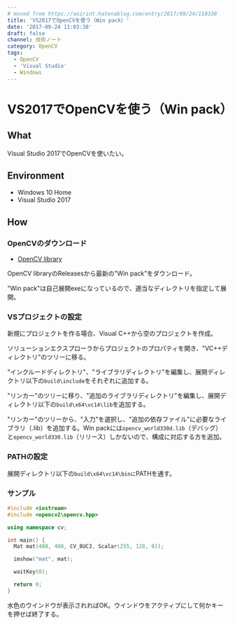 ```yaml
---
# moved from https://aoirint.hatenablog.com/entry/2017/09/24/110338
title: 'VS2017でOpenCVを使う（Win pack）'
date: '2017-09-24 11:03:38'
draft: false
channel: 技術ノート
category: OpenCV
tags:
  - OpenCV
  - 'Visual Studio'
  - Windows
---
```

# VS2017でOpenCVを使う（Win pack）
## What
Visual Studio 2017でOpenCVを使いたい。

## Environment
- Windows 10 Home
- Visual Studio 2017

## How

### OpenCVのダウンロード
- [OpenCV library](http://opencv.org/)

OpenCV libraryのReleasesから最新の"Win pack"をダウンロード。

"Win pack"は自己展開exeになっているので、適当なディレクトリを指定して展開。

### VSプロジェクトの設定
新規にプロジェクトを作る場合、Visual C++から空のプロジェクトを作成。

ソリューションエクスプローラからプロジェクトのプロパティを開き、"VC++ディレクトリ"のツリーに移る。

"インクルードディレクトリ"、"ライブラリディレクトリ"を編集し、展開ディレクトリ以下の`build\include`をそれぞれに追加する。

"リンカー"のツリーに移り、"追加のライブラリディレクトリ"を編集し、展開ディレクトリ以下の`build\x64\vc14\lib`を追加する。

"リンカー"のツリーから、"入力"を選択し、"追加の依存ファイル"に必要なライブラリ（.lib）を追加する。Win packには`opencv_world330d.lib`（デバッグ）と`opencv_world330.lib`（リリース）しかないので、構成に対応する方を追加。

### PATHの設定

展開ディレクトリ以下の`build\x64\vc14\binに`PATHを通す。

### サンプル

```cpp
#include <iostream>
#include <opencv2\opencv.hpp>

using namespace cv;

int main() {
  Mat mat(400, 400, CV_8UC3, Scalar(255, 128, 0));

  imshow("mat", mat);

  waitKey(0);

  return 0;
}
```

水色のウインドウが表示されればOK。ウインドウをアクティブにして何かキーを押せば終了する。
